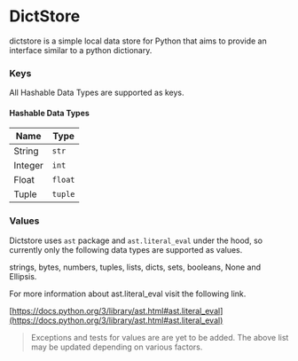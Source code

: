 # DictStore

dictstore is a simple local data store for Python that aims to provide an interface similar to a python dictionary.

### Keys

All Hashable Data Types are supported as keys.

#### Hashable Data Types

| Name        | Type        |
| ----------- | ----------- |
| String      | `str`       |
| Integer     | `int`       |
| Float       | `float`     |
| Tuple       | `tuple`     |

### Values

Dictstore uses `ast` package and `ast.literal_eval` under the hood, so currently only the following data types are supported as values. 

strings, bytes, numbers, tuples, lists, dicts, sets, booleans, None and Ellipsis.

For more information about ast.literal_eval visit the following link. 

[https://docs.python.org/3/library/ast.html#ast.literal_eval](https://docs.python.org/3/library/ast.html#ast.literal_eval)


> Exceptions and tests for values are are yet to be added. The above list may be updated depending on various factors.